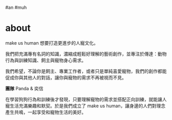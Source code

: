 #an #muh 

# about

make us human 想要打造更進步的人寵文化。

我們把充滿專有名詞的知識，濃縮成輕鬆好理解的藝術創作，並專注於傳達：動物行為與訓練知識、飼主與寵物身心需求。

我們希望，不論你是飼主、專業工作者，或者只是單純喜愛寵物，我們的創作都能促成你與其他人的對話，讓你與寵物的需求不再被視而不見。

__團隊__
Panda & 奕信

在學習狗狗行為和訓練後才發現，只要理解寵物的需求並搭配正向訓練，就能讓人寵生活充滿樂趣和默契。於是我們成立了 make us human，讓身邊的人們對理念產生共鳴，一起享受和寵物生活的美好。
